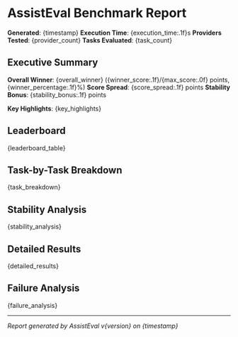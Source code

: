 # AssistEval Benchmark Report

**Generated**: {timestamp}
**Execution Time**: {execution_time:.1f}s
**Providers Tested**: {provider_count}
**Tasks Evaluated**: {task_count}

## Executive Summary

**Overall Winner**: {overall_winner} ({winner_score:.1f}/{max_score:.0f} points, {winner_percentage:.1f}%)
**Score Spread**: {score_spread:.1f} points
**Stability Bonus**: {stability_bonus:.1f} points

**Key Highlights**:
{key_highlights}

## Leaderboard

{leaderboard_table}

## Task-by-Task Breakdown

{task_breakdown}

## Stability Analysis

{stability_analysis}

## Detailed Results

{detailed_results}

## Failure Analysis

{failure_analysis}

---

*Report generated by AssistEval v{version} on {timestamp}*
